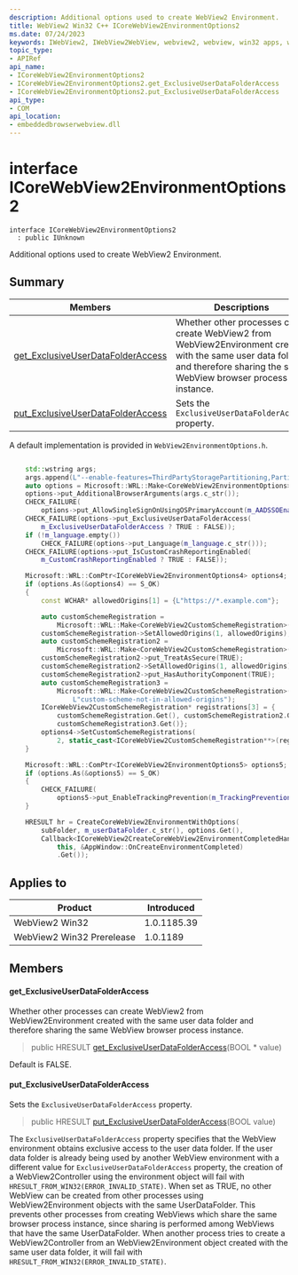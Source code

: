 ```yaml
---
description: Additional options used to create WebView2 Environment.
title: WebView2 Win32 C++ ICoreWebView2EnvironmentOptions2
ms.date: 07/24/2023
keywords: IWebView2, IWebView2WebView, webview2, webview, win32 apps, win32, edge, ICoreWebView2, ICoreWebView2Controller, browser control, edge html, ICoreWebView2EnvironmentOptions2
topic_type: 
- APIRef
api_name:
- ICoreWebView2EnvironmentOptions2
- ICoreWebView2EnvironmentOptions2.get_ExclusiveUserDataFolderAccess
- ICoreWebView2EnvironmentOptions2.put_ExclusiveUserDataFolderAccess
api_type:
- COM
api_location:
- embeddedbrowserwebview.dll
---
```


# interface ICoreWebView2EnvironmentOptions2

```
interface ICoreWebView2EnvironmentOptions2
  : public IUnknown
```

Additional options used to create WebView2 Environment.

## Summary

 Members                        | Descriptions
--------------------------------|---------------------------------------------
[get_ExclusiveUserDataFolderAccess](#get_exclusiveuserdatafolderaccess) | Whether other processes can create WebView2 from WebView2Environment created with the same user data folder and therefore sharing the same WebView browser process instance.
[put_ExclusiveUserDataFolderAccess](#put_exclusiveuserdatafolderaccess) | Sets the `ExclusiveUserDataFolderAccess` property.

A default implementation is provided in `WebView2EnvironmentOptions.h`.

```cpp

    std::wstring args;
    args.append(L"--enable-features=ThirdPartyStoragePartitioning,PartitionedCookies");
    auto options = Microsoft::WRL::Make<CoreWebView2EnvironmentOptions>();
    options->put_AdditionalBrowserArguments(args.c_str());
    CHECK_FAILURE(
        options->put_AllowSingleSignOnUsingOSPrimaryAccount(m_AADSSOEnabled ? TRUE : FALSE));
    CHECK_FAILURE(options->put_ExclusiveUserDataFolderAccess(
        m_ExclusiveUserDataFolderAccess ? TRUE : FALSE));
    if (!m_language.empty())
        CHECK_FAILURE(options->put_Language(m_language.c_str()));
    CHECK_FAILURE(options->put_IsCustomCrashReportingEnabled(
        m_CustomCrashReportingEnabled ? TRUE : FALSE));

    Microsoft::WRL::ComPtr<ICoreWebView2EnvironmentOptions4> options4;
    if (options.As(&options4) == S_OK)
    {
        const WCHAR* allowedOrigins[1] = {L"https://*.example.com"};

        auto customSchemeRegistration =
            Microsoft::WRL::Make<CoreWebView2CustomSchemeRegistration>(L"custom-scheme");
        customSchemeRegistration->SetAllowedOrigins(1, allowedOrigins);
        auto customSchemeRegistration2 =
            Microsoft::WRL::Make<CoreWebView2CustomSchemeRegistration>(L"wv2rocks");
        customSchemeRegistration2->put_TreatAsSecure(TRUE);
        customSchemeRegistration2->SetAllowedOrigins(1, allowedOrigins);
        customSchemeRegistration2->put_HasAuthorityComponent(TRUE);
        auto customSchemeRegistration3 =
            Microsoft::WRL::Make<CoreWebView2CustomSchemeRegistration>(
                L"custom-scheme-not-in-allowed-origins");
        ICoreWebView2CustomSchemeRegistration* registrations[3] = {
            customSchemeRegistration.Get(), customSchemeRegistration2.Get(),
            customSchemeRegistration3.Get()};
        options4->SetCustomSchemeRegistrations(
            2, static_cast<ICoreWebView2CustomSchemeRegistration**>(registrations));
    }

    Microsoft::WRL::ComPtr<ICoreWebView2EnvironmentOptions5> options5;
    if (options.As(&options5) == S_OK)
    {
        CHECK_FAILURE(
            options5->put_EnableTrackingPrevention(m_TrackingPreventionEnabled ? TRUE : FALSE));
    }

    HRESULT hr = CreateCoreWebView2EnvironmentWithOptions(
        subFolder, m_userDataFolder.c_str(), options.Get(),
        Callback<ICoreWebView2CreateCoreWebView2EnvironmentCompletedHandler>(
            this, &AppWindow::OnCreateEnvironmentCompleted)
            .Get());
```

## Applies to

Product                         | Introduced
--------------------------------|---------------------------------------------
WebView2 Win32            |    1.0.1185.39
WebView2 Win32 Prerelease |    1.0.1189

## Members

#### get_ExclusiveUserDataFolderAccess

Whether other processes can create WebView2 from WebView2Environment created with the same user data folder and therefore sharing the same WebView browser process instance.

> public HRESULT [get_ExclusiveUserDataFolderAccess](#get_exclusiveuserdatafolderaccess)(BOOL * value)

Default is FALSE.

#### put_ExclusiveUserDataFolderAccess

Sets the `ExclusiveUserDataFolderAccess` property.

> public HRESULT [put_ExclusiveUserDataFolderAccess](#put_exclusiveuserdatafolderaccess)(BOOL value)

The `ExclusiveUserDataFolderAccess` property specifies that the WebView environment obtains exclusive access to the user data folder. If the user data folder is already being used by another WebView environment with a different value for `ExclusiveUserDataFolderAccess` property, the creation of a WebView2Controller using the environment object will fail with `HRESULT_FROM_WIN32(ERROR_INVALID_STATE)`. When set as TRUE, no other WebView can be created from other processes using WebView2Environment objects with the same UserDataFolder. This prevents other processes from creating WebViews which share the same browser process instance, since sharing is performed among WebViews that have the same UserDataFolder. When another process tries to create a WebView2Controller from an WebView2Environment object created with the same user data folder, it will fail with `HRESULT_FROM_WIN32(ERROR_INVALID_STATE)`.

